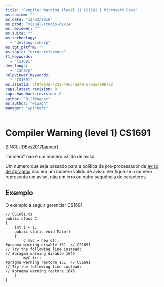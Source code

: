 ```yaml
---
title: "Compiler Warning (level 1) CS1691 | Microsoft Docs"
ms.custom: ""
ms.date: "12/03/2016"
ms.prod: "visual-studio-dev14"
ms.reviewer: ""
ms.suite: ""
ms.technology: 
  - "devlang-csharp"
ms.tgt_pltfrm: ""
ms.topic: "error-reference"
f1_keywords: 
  - "CS1691"
dev_langs: 
  - "CSharp"
helpviewer_keywords: 
  - "CS1691"
ms.assetid: 7f0fea4d-4215-446c-a249-57daa7e967d2
caps.latest.revision: 8
caps.handback.revision: 8
author: "BillWagner"
ms.author: "wiwagn"
manager: "wpickett"
---
```

# Compiler Warning (level 1) CS1691
[!INCLUDE[vs2017banner](../../../csharp/includes/vs2017banner.md)]

“número” não é um número válido de aviso  
  
 Um número que seja passado para a política de pré\-processador de [aviso de \#pragma](../../../csharp/language-reference/preprocessor-directives/preprocessor-pragma-warning.md) não era um número válido de aviso.  Verifique se o número representa um aviso, não um erro ou outra sequência de caracteres.  
  
## Exemplo  
 O exemplo a seguir gerenciar CS1691.  
  
```  
// CS1691.cs  
public class C  
{  
    int i = 1;  
    public static void Main()  
    {  
        C myC = new C();  
#pragma warning disable 151  // CS1691  
// Try the following line instead:  
// #pragma warning disable 1645    
        myC.i++;  
#pragma warning restore 151  // CS1691  
// Try the following line instead:  
// #pragma warning restore 1645    
    }  
}  
```